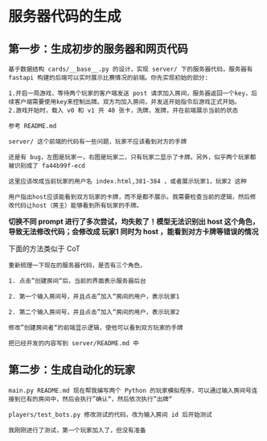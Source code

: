 # 服务器代码的生成

## 第一步：生成初步的服务器和网页代码

```
基于数据结构 cards/__base__.py 的设计，实现 server/ 下的服务器代码，服务器有 fastapi 构建的后端可以实时展示比赛情况的前端。你先实现初始的部分:

1.开启一局游戏，等待两个玩家的客户端发送 post 请求加入房间，服务器返回一个key，后续客户端需要使用key来控制出牌。双方均加入房间，并发送开始指令后游戏正式开始。
2.游戏开始时，载入 v0 和 v1 共 40 张卡，洗牌，发牌，并在前端展示当前的状态

参考 README.md
```

```
server/ 这个前端的代码有一些问题，玩家不应该看到对方的手牌
```

```
还是有 bug，左图是玩家一，右图是玩家二，只有玩家二显示了卡牌。另外，似乎两个玩家都被识别成了 fa44b99f-ecd
```

```
这里应该改成当前玩家的用户名 index.html,381-384 ，或者展示玩家1，玩家2 这种
```

```
用户指出host应该能看到双方玩家的卡牌，而不是都不展示。我需要检查当前的逻辑，然后修改代码让host（房主）能够看到所有玩家的手牌。
```

**切换不同 prompt 进行了多次尝试，均失败了！模型无法识别出 host 这个角色，导致无法修改代码；会修改成 玩家1 同时为 host ，能看到对方卡牌等错误的情况**

下面的方法类似于 CoT

```
重新梳理一下现在的服务器代码，是否有三个角色，

1. 点击”创建房间“后，当前的界面表示服务器后台

2. 第一个输入房间号，并且点击”加入“房间的用户，表示玩家1

2. 第二个输入房间号，并且点击”加入“房间的用户，表示玩家2
```

```
修改”创建房间者“的前端显示逻辑，使他可以看到双方玩家的手牌
```

```
把已经开发的内容写到 server/README.md 中
```

## 第二步：生成自动化的玩家

```
main.py README.md 现在帮我编写两个 Python 的玩家模拟程序，可以通过输入房间号连接到已有的房间中，然后会执行”确认“，然后依次执行”出牌“
```

```
players/test_bots.py 修改测试的代码，改为输入房间 id 后开始测试
```


```
我刚刚进行了测试，第一个玩家加入了，但没有准备
```